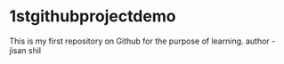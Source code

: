 # 1stgithubprojectdemo
This is my first repository on Github for the purpose of learning.
author - jisan shil 
